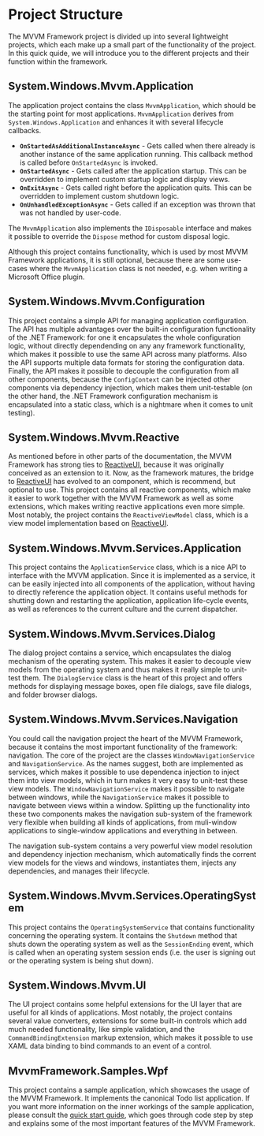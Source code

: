 # Project Structure

The MVVM Framework project is divided up into several lightweight projects, which each make up a small part of the functionality of the project. In this quick quide, 
we will introduce you to the different projects and their function within the framework.

## System.Windows.Mvvm.Application

The application project contains the class `MvvmApplication`, which should be the starting point for most applications. `MvvmApplication` derives from `System.Windows.Application`
and enhances it with several lifecycle callbacks.

- **`OnStartedAsAdditionalInstanceAsync`** - Gets called when there already is another instance of the same application running. This callback method is called before `OnStartedAsync` is invoked.
- **`OnStartedAsync`** - Gets called after the application startup. This can be overridden to implement custom startup logic and display views.
- **`OnExitAsync`** - Gets called right before the application quits. This can be overridden to implement custom shutdown logic.
- **`OnUnhandledExceptionAsync`** - Gets called if an exception was thrown that was not handled by user-code.

The `MvvmApplication` also implements the `IDisposable` interface and makes it possible to override the `Dispose` method for custom disposal logic.

Although this project contains functionality, which is used by most MVVM Framework applications, it is still optional, because there are some use-cases where the `MvvmApplication` class is not
needed, e.g. when writing a Microsoft Office plugin.

## System.Windows.Mvvm.Configuration

This project contains a simple API for managing application configuration. The API has multiple advantages over the built-in configuration functionality of the .NET Framework: for one it
encapsulates the whole configuration logic, without directly dependending on any any framework functionality, which makes it possible to use the same API across many platforms. Also the API supports
multiple data formats for storing the configuration data. Finally, the API makes it possible to decouple the configuration from all other components, because the `ConfigContext` can be injected
other components via dependency injection, which makes them unit-testable (on the other hand, the .NET Framework configuration mechanism is encapsulated into a static class, which is a nightmare
when it comes to unit testing).

## System.Windows.Mvvm.Reactive

As mentioned before in other parts of the documentation, the MVVM Framework has strong ties to [ReactiveUI](https://github.com/reactiveui/ReactiveUI), because it was originally conceived as an
extension to it. Now, as the framework matures, the bridge to [ReactiveUI](https://github.com/reactiveui/ReactiveUI) has evolved to an component, which is recommend, but optional to use. This
project contains all reactive components, which make it easier to work together with the MVVM Framework as well as some extensions, which makes writing reactive applications even more simple. Most
notably, the project contains the `ReactiveViewModel` class, which is a view model implementation based on [ReactiveUI](https://github.com/reactiveui/ReactiveUI).

## System.Windows.Mvvm.Services.Application

This project contains the `ApplicationService` class, which is a nice API to interface with the MVVM application. Since it is implemented as a service, it can be easily injected into all components
of the application, without having to directly reference the application object. It contains useful methods for shutting down and restarting the application, application life-cycle events, as well
as references to the current culture and the current dispatcher.

## System.Windows.Mvvm.Services.Dialog

The dialog project contains a service, which encapsulates the dialog mechanism of the operating system. This makes it easier to decouple view models from the operating system and thus makes it
really simple to unit-test them. The `DialogService` class is the heart of this project and offers methods for displaying message boxes, open file dialogs, save file dialogs, and folder browser
dialogs.

## System.Windows.Mvvm.Services.Navigation

You could call the navigation project the heart of the MVVM Framework, because it contains the most important functionality of the framework: navigation. The core of the project are the classes
`WindowNavigationService` and `NavigationService`. As the names suggest, both are implemented as services, which makes it possible to use dependenca injection to inject them into view models, which
in turn makes it very easy to unit-test these view models. The `WindowNavigationService` makes it possible to navigate between windows, while the `NavigationService` makes it possible to navigate
between views within a window. Splitting up the functionality into these two components makes the navigation sub-system of the framework very flexible when building all kinds of applications, from
muli-window applications to single-window applications and everything in between.

The navigation sub-system contains a very powerful view model resolution and dependency injection mechanism, which automatically finds the corrent view models for the views and windows, instantiates
them, injects any dependencies, and manages their lifecycle.

## System.Windows.Mvvm.Services.OperatingSystem

This project contains the `OperatingSystemService` that contains functionality concerning the operating system. It contains the `Shutdown` method that shuts down the operating system as well as
the `SessionEnding` event, which is called when an operating system session ends (i.e. the user is signing out or the operating system is being shut down).

## System.Windows.Mvvm.UI

The UI project contains some helpful extensions for the UI layer that are useful for all kinds of applications. Most notably, the project contains several value converters, extensions for some
built-in controls which add much needed functionality, like simple validation, and the `CommandBindingExtension` markup extension, which makes it possible to use XAML data binding to bind commands
to an event of a control.

## MvvmFramework.Samples.Wpf

This project contains a sample application, which showcases the usage of the MVVM Framework. It implements the canonical Todo list application. If you want more information on the inner workings
of the sample application, please consult the [quick start guide](https://github.com/lecode-official/mvvm-framework/blob/master/Documentation/QuickStart.md), which goes through code step by step
and explains some of the most important features of the MVVM Framework.
